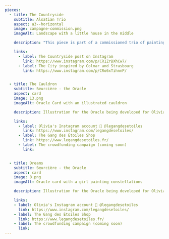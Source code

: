 ```yaml
---
pieces:
  - title: The Countryside
    subtitle: Alsatian Trio
    aspect: a3--horizontal
    image: campagne-commission.png
    imageAlt: Landscape with a little house in the middle

    description: "This piece is part of a commissioned trio of paintings with the theme : Alsatian landscapes, the French region where I currently live. For this piece, I focused on stylizing the plants, looking for modern ways to illustrate the countryside. Of the entire triptych, my favorite detail is the group of small cows in the background!"

    links:
      - label: The Countryside post on Instagram
        link: https://www.instagram.com/p/CR1ZrBXhCw7/
      - label: The City inspired by Colmar and Strasbourg
        link: https://www.instagram.com/p/CRo6xTihnnP/


  - title: The Cauldron
    subtitle: Sœurcière - the Oracle
    aspect: card
    image: 13.png
    imageAlt: Oracle Card with an illustrated cauldron

    description: Illustration for the Oracle being developed for Olivia Martinez of the Gang des Étoiles. Because a cauldron is the foundation of the witch's arsenal, this card is simple and effective, conveying both the deck's modernity and its traditional roots. [Project to come]

    links:
      - label: Olivia's Instagram account 🔮 @legangdesetoiles
        link: https://www.instagram.com/legangdesetoiles/
      - label: The Gang des Étoiles Shop
        link: https://www.legangdesetoiles.fr/
      - label: The crowdfunding campaign (coming soon)
        link:


  - title: Dreams
    subtitle: Sœurcière - the Oracle
    aspect: card
    image: 8.png
    imageAlt: Oracle card with a girl painting constellations

    description: Illustration for the Oracle being developed for Olivia Martinez of the Gang des Étoiles. For this project, we agreed on colourful, bright, modern graphics to resonate with the modern Witch movement. This card was originally called \"Sister of the Stars\". [Project to come]

    links:
    - label: Olivia's Instagram account 🔮 @legangdesetoiles
      link: https://www.instagram.com/legangdesetoiles/
    - label: The Gang des Étoiles Shop
      link: https://www.legangdesetoiles.fr/
    - label: The crowdfunding campaign (coming soon)
      link:
---
```

